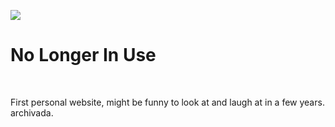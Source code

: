 <img src="https://capsule-render.vercel.app/api?type=rounded&height=300&color=a2a2a2&text=Personal%20Portfolio&fontColor=ffffff"></img>

<h1>No Longer In Use</h1>

<br>
 <p>First personal website, might be funny to look at and laugh at in a few years. archivada. </p>
<h2>





